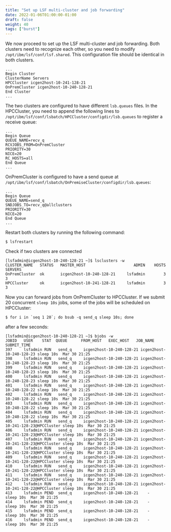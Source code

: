 ```yaml
---
title: "Set up LSF multi-cluster and job forwarding"
date: 2022-01-06T01:00:00-01:00
draft: false
weight: 40 
tags: ["burst"] 
---
```


We now proceed to set up the LSF multi-cluster and job forwarding.  Both
clusters need to recognize each other, so you need to modify
`/opt/ibm/lsf/conf/lsf.shared`. This configuration file should be identical in
both clusters.

```
...
Begin Cluster
ClusterName Servers
HPCCluster icgen2host-10-241-128-21
OnPremCluster icgen2host-10-240-128-21
End Cluster
...
```

The two clusters are configured to have different `lsb.queues` files. In the
HPCCluster, you need to append the following lines to
`/opt/ibm/lsf/conf/lsbatch/HPCCluster/configdir/lsb.queues` to register a
receive queue:

```
...
Begin Queue
QUEUE_NAME=recv_q
RCVJOBS_FROM=OnPremCluster
PRIORITY=30
NICE=20
RC_HOSTS=all
End Queue
...
```

OnPremCluster is configured to have a send queue at `/opt/ibm/lsf/conf/lsbatch/OnPremiseCluster/configdir/lsb.queues`:

```
...
Begin Queue
QUEUE_NAME=send_q
SNDJOBS_TO=recv_q@allclusters
PRIORITY=30
NICE=20
End Queue
...
```

Restart both clusters by running the following command:

```
$ lsfrestart
```

Check if two clusters are connected

```
[lsfadmin@icgen2host-10-240-128-21 ~]$ lsclusters -w
CLUSTER_NAME   STATUS   MASTER_HOST                     ADMIN    HOSTS  SERVERS
OnPremCluster  ok       icgen2host-10-240-128-21     lsfadmin        3        3
HPCCluster     ok       icgen2host-10-241-128-21     lsfadmin        3        3
```

Now you can forward jobs from OnPremCluster to HPCCluster. If we submit
20 concurrent `sleep 10s` jobs, some of the jobs will be scheduled on HPCCluster:
```
$ for i in `seq 1 20`; do bsub -q send_q sleep 10s; done
```
after a few seconds:
```
[lsfadmin@icgen2host-10-240-128-21 ~]$ bjobs -w
JOBID   USER    STAT  QUEUE      FROM_HOST   EXEC_HOST   JOB_NAME   SUBMIT_TIME
397     lsfadmin RUN   send_q     icgen2host-10-240-128-21 icgen2host-10-240-128-23 sleep 10s  Mar 30 21:25
398     lsfadmin RUN   send_q     icgen2host-10-240-128-21 icgen2host-10-240-128-23 sleep 10s  Mar 30 21:25
399     lsfadmin RUN   send_q     icgen2host-10-240-128-21 icgen2host-10-240-128-23 sleep 10s  Mar 30 21:25
400     lsfadmin RUN   send_q     icgen2host-10-240-128-21 icgen2host-10-240-128-23 sleep 10s  Mar 30 21:25
401     lsfadmin RUN   send_q     icgen2host-10-240-128-21 icgen2host-10-240-128-22 sleep 10s  Mar 30 21:25
402     lsfadmin RUN   send_q     icgen2host-10-240-128-21 icgen2host-10-240-128-22 sleep 10s  Mar 30 21:25
403     lsfadmin RUN   send_q     icgen2host-10-240-128-21 icgen2host-10-240-128-22 sleep 10s  Mar 30 21:25
404     lsfadmin RUN   send_q     icgen2host-10-240-128-21 icgen2host-10-240-128-22 sleep 10s  Mar 30 21:25
405     lsfadmin RUN   send_q     icgen2host-10-240-128-21 icgen2host-10-241-128-23@HPCCluster sleep 10s  Mar 30 21:25
406     lsfadmin RUN   send_q     icgen2host-10-240-128-21 icgen2host-10-241-128-23@HPCCluster sleep 10s  Mar 30 21:25
407     lsfadmin RUN   send_q     icgen2host-10-240-128-21 icgen2host-10-241-128-23@HPCCluster sleep 10s  Mar 30 21:25
408     lsfadmin RUN   send_q     icgen2host-10-240-128-21 icgen2host-10-241-128-23@HPCCluster sleep 10s  Mar 30 21:25
409     lsfadmin RUN   send_q     icgen2host-10-240-128-21 icgen2host-10-241-128-22@HPCCluster sleep 10s  Mar 30 21:25
410     lsfadmin RUN   send_q     icgen2host-10-240-128-21 icgen2host-10-241-128-22@HPCCluster sleep 10s  Mar 30 21:25
411     lsfadmin RUN   send_q     icgen2host-10-240-128-21 icgen2host-10-241-128-22@HPCCluster sleep 10s  Mar 30 21:25
412     lsfadmin RUN   send_q     icgen2host-10-240-128-21 icgen2host-10-241-128-22@HPCCluster sleep 10s  Mar 30 21:25
413     lsfadmin PEND  send_q     icgen2host-10-240-128-21    -        sleep 10s  Mar 30 21:25
414     lsfadmin PEND  send_q     icgen2host-10-240-128-21    -        sleep 10s  Mar 30 21:25
415     lsfadmin PEND  send_q     icgen2host-10-240-128-21    -        sleep 10s  Mar 30 21:25
416     lsfadmin PEND  send_q     icgen2host-10-240-128-21    -        sleep 10s  Mar 30 21:25
```

